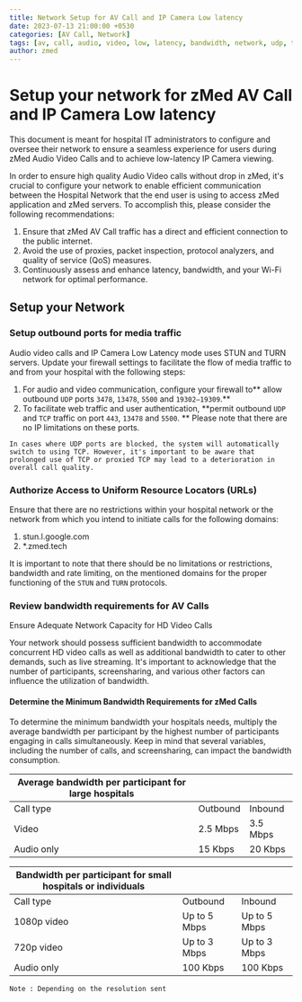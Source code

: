 ```yaml
---
title: Network Setup for AV Call and IP Camera Low latency
date: 2023-07-13 21:00:00 +0530
categories: [AV Call, Network]
tags: [av, call, audio, video, low, latency, bandwidth, network, udp, tcp, outbound, inbound, ip camera]
author: zmed
---
```



# Setup your network for zMed AV Call and IP Camera Low latency

This document is meant for hospital IT administrators to configure and oversee their network to ensure a seamless experience for users during zMed Audio Video Calls and to achieve low-latency IP Camera viewing.

In order to ensure high quality Audio Video calls without drop in zMed, it's crucial to configure your network to enable efficient communication between the Hospital Network that the end user is using to access zMed application and zMed servers. To accomplish this, please consider the following recommendations:

1. Ensure that zMed AV Call traffic has a direct and efficient connection to the public internet.
2. Avoid the use of proxies, packet inspection, protocol analyzers, and quality of service (QoS) measures.
3. Continuously assess and enhance latency, bandwidth, and your Wi-Fi network for optimal performance.

## Setup your Network

### Setup outbound ports for media traffic

Audio video calls and IP Camera Low Latency mode uses STUN and TURN servers. 
Update your firewall settings to facilitate the flow of media traffic to and from your hospital with the following steps:

1. For audio and video communication, configure your firewall to** allow outbound `UDP` ports `3478`, `13478`, `5500` and `19302​–19309`.**
2. To facilitate web traffic and user authentication, **permit outbound `UDP` and `TCP` traffic on port `443`, `13478` and `5500`.
**
Please note that there are no IP limitations on these ports.

`In cases where UDP ports are blocked, the system will automatically switch to using TCP. However, it's important to be aware that prolonged use of TCP or proxied TCP may lead to a deterioration in overall call quality.`

### Authorize Access to Uniform Resource Locators (URLs)

Ensure that there are no restrictions within your hospital network or the network from which you intend to initiate calls for the following domains:

1. stun.l.google.com
2. *.zmed.tech

It is important to note that there should be no limitations or restrictions, bandwidth and rate limiting, on the mentioned domains for the proper functioning of the `STUN` and `TURN` protocols.

### Review bandwidth requirements for AV Calls

Ensure Adequate Network Capacity for HD Video Calls

Your network should possess sufficient bandwidth to accommodate concurrent HD video calls as well as additional bandwidth to cater to other demands, such as live streaming. It's important to acknowledge that the number of participants, screensharing, and various other factors can influence the utilization of bandwidth.

#### Determine the Minimum Bandwidth Requirements for zMed Calls

To determine the minimum bandwidth your hospitals needs, multiply the average bandwidth per participant by the highest number of participants engaging in calls simultaneously. Keep in mind that several variables, including the number of calls, and screensharing, can impact the bandwidth consumption.

| Average bandwidth per participant for large hospitals |  | |
|--|--|--|
|Call type  | Outbound | Inbound |
|Video  | 2.5 Mbps | 3.5 Mbps |
|Audio only  | 15 Kbps | 20 Kbps |


| Bandwidth per participant for small hospitals or individuals |  | |
|--|--|--|
|Call type  | Outbound | Inbound |
|1080p video  | Up to 5 Mbps | Up to 5 Mbps |
|720p video  | Up to 3 Mbps | Up to 3 Mbps |
|Audio only  | 100 Kbps | 100 Kbps |

`Note : Depending on the resolution sent`
